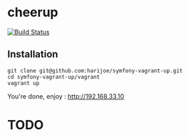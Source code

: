 cheerup
========
[![Build Status](https://travis-ci.org/harijoe/cheerup.svg)](https://github.com/harijoe/cheerup)

## Installation

```
git clone git@github.com:harijoe/symfony-vagrant-up.git
cd symfony-vagrant-up/vagrant
vagrant up
```
You're done, enjoy : http://192.168.33.10

TODO
====
